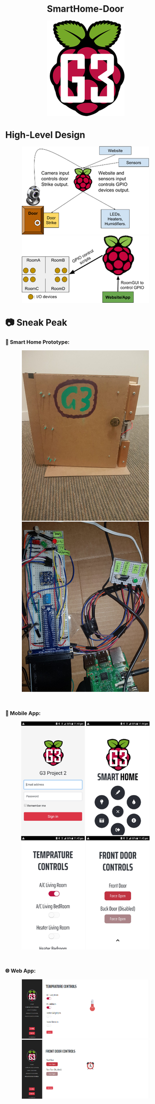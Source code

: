 
<h1 align="center"> SmartHome-Door </h1>
<p align="center">
  <img src="Web App/homepage/img/pilogo.png" alt="Smart Home-Door"/>
</p>



# High-Level Design
<p align="center">
  <img src="static/Description/description_1.png" width=400 alt="Smart Home-Door"/>
  <img src="static/Description/description_8.png" width=400 alt="Smart Home-Door"/>
</p>


# :camera: Sneak Peak
### :post_office: Smart Home Prototype:
<p align="center">
  <img src="static/sneakPeak/sneak_peak_2.jpg" width=400 alt="Smart Home-Door"/>
  <img src="static/sneakPeak/sneak_peak_3.jpg" width=400 alt="Smart Home-Door"/>
</p>
<br>

### :iphone: Mobile App:
<p align="center">
  <img src="static/sneakPeak/sneak_peak_11.png" width=200 alt="Smart Home-Door"/>
  <img src="static/sneakPeak/sneak_peak_13.png" width=200 alt="Smart Home-Door"/>
  <img src="static/sneakPeak/sneak_peak_14.png" width=200 alt="Smart Home-Door"/>
  <img src="static/sneakPeak/sneak_peak_16.png" width=200 alt="Smart Home-Door"/>
  
</p>
<br>

### :globe_with_meridians: Web App:
<p align="center">
  <img src="static/sneakPeak/sneak_peak_7.png" width=400 alt="Smart Home-Door"/>
  <img src="static/sneakPeak/sneak_peak_9.png" width=400 alt="Smart Home-Door"/>
</p>
<br>
